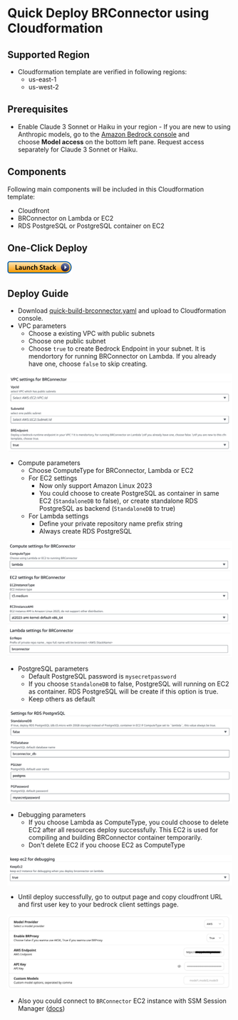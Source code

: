 # Quick Deploy BRConnector using Cloudformation

## Supported Region
- Cloudformation template are verified in following regions:
    - us-east-1
    - us-west-2

## Prerequisites
- Enable Claude 3 Sonnet or Haiku in your region - If you are new to using Anthropic models, go to the [Amazon Bedrock console](https://console.aws.amazon.com/bedrock/) and choose **Model access** on the bottom left pane. Request access separately for Claude 3 Sonnet or Haiku.

## Components
Following main components will be included in this Cloudformation template: 
- Cloudfront
- BRConnector on Lambda or EC2
- RDS PostgreSQL or PostgreSQL container on EC2

## One-Click Deploy

  [![Launch Stack](../assets/launch-stack.png)](https://console.aws.amazon.com/cloudformation/home#/stacks/create/template?stackName=SampleClientForBedrockBRConnector&templateURL=s3://sample-client-for-bedrock-clouformation/quick-build-brconnector.yaml)

## Deploy Guide

- Download [quick-build-brconnector.yaml](quick-build-brconnector.yaml) and upload to Cloudformation console.
- VPC parameters
    - Choose a existing VPC with public subnets
    - Choose one public subnet
    - Choose `true` to create Bedrock Endpoint in your subnet. It is mendortory for running BRConnector on Lambda. If you already have one, choose `false` to skip creating.

![IMG-quick-build-brconnector-on-ec2.png](IMG-quick-build-brconnector-on-ec2.png)

- Compute parameters
    - Choose ComputeType for BRConnector, Lambda or EC2
    - For EC2 settings
        - Now only support Amazon Linux 2023
        - You could choose to create PostgreSQL as container in same EC2 (`StandaloneDB` to false), or create standalone RDS PostgreSQL as backend (`StandaloneDB` to true)
    - For Lambda settings
        - Define your private repository name prefix string
        - Always create RDS PostgreSQL

![IMG-quick-build-brconnector-on-ec2-3.png](IMG-quick-build-brconnector-on-ec2-3.png)

- PostgreSQL parameters
    - Default PostgreSQL password is `mysecretpassword`
    - If you choose `StandaloneDB` to false, PostgreSQL will running on EC2 as container. RDS PostgreSQL will be create if this option is true.
    - Keep others as default

![IMG-quick-build-brconnector-on-ec2-4.png](IMG-quick-build-brconnector-on-ec2-4.png)

- Debugging parameters
    - If you choose Lambda as ComputeType, you could choose to delete EC2 after all resources deploy successfully. This EC2 is used for compiling and building BRConnector container temporarily. 
    - Don't delete EC2 if you choose EC2 as ComputeType

![IMG-quick-build-brconnector-on-ec2-5.png](IMG-quick-build-brconnector-on-ec2-5.png)

- Until deploy successfully, go to output page and copy cloudfront URL and first user key to your bedrock client settings page.

![IMG-quick-build-brconnector-on-ec2-1.png](IMG-quick-build-brconnector-on-ec2-1.png)

- Also you could connect to `BRConnector` EC2 instance with SSM Session Manager ([docs](https://docs.aws.amazon.com/systems-manager/latest/userguide/session-manager-working-with-sessions-start.html#start-ec2-console))

